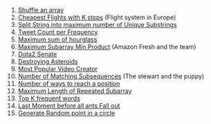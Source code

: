1. [Shuffle an array](https://leetcode.com/problems/shuffle-an-array/submissions/886166568/)
2. [Cheapest Flights with K stops](https://leetcode.com/problems/cheapest-flights-within-k-stops/submissions/885638227/) (Flight system in Europe)
3. [Split String into maximum number of Unique Substrings](https://leetcode.com/problems/split-a-string-into-the-max-number-of-unique-substrings/submissions/886976652/)
4. [Tweet Count per Frequency](https://leetcode.com/problems/tweet-counts-per-frequency/submissions/887417491/)
5. [Maximum sum of hourglass](https://leetcode.com/problems/maximum-sum-of-an-hourglass/submissions/887424277/)
6. [Maximum Subarray Min Product](https://leetcode.com/problems/maximum-subarray-min-product/submissions/887582118/) (Amazon Fresh and the team)
7. [Dota2 Senate](https://leetcode.com/problems/dota2-senate/submissions/887587804/)
8. [Destroying Asteroids](https://leetcode.com/problems/destroying-asteroids/submissions/887591064/)
9. [Most Popular Video Creator](https://leetcode.com/problems/most-popular-video-creator/submissions/887594101/)
10. [Number of Matching Subsequences](https://leetcode.com/problems/number-of-matching-subsequences/submissions/886176867/) (The stewart and the puppy)
11. [Number of ways to reach a position](https://leetcode.com/problems/number-of-ways-to-reach-a-position-after-exactly-k-steps/submissions/886802145/)
12. [Maximum Length of Repeated Subarray](https://leetcode.com/problems/maximum-length-of-repeated-subarray/submissions/886179483/)
13. [Top K frequent words](https://leetcode.com/problems/top-k-frequent-words/submissions/886180958/)
14. [Last Moment before all ants Fall out](https://leetcode.com/problems/last-moment-before-all-ants-fall-out-of-a-plank/submissions/886790962/)
15. [Generate Random point in a circle](https://leetcode.com/problems/generate-random-point-in-a-circle/submissions/886787361/)
